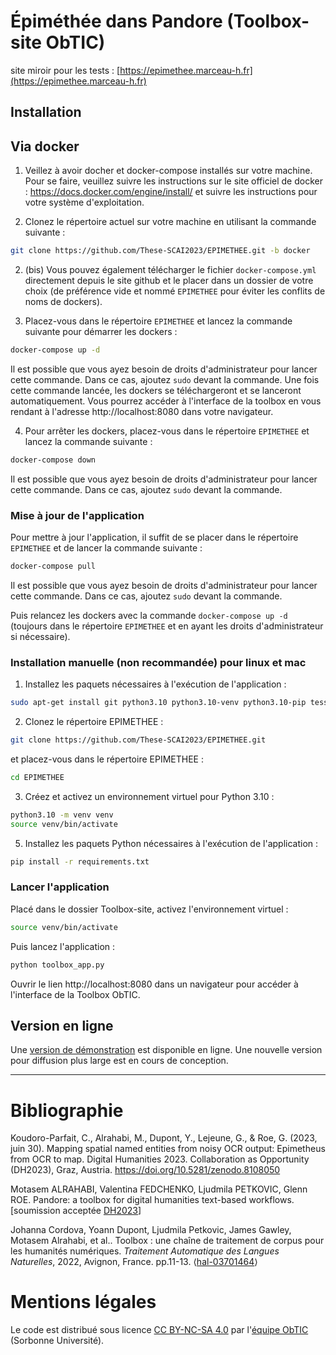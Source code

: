 # Épiméthée dans Pandore (Toolbox-site ObTIC)
site miroir pour les tests : [https://epimethee.marceau-h.fr](https://epimethee.marceau-h.fr) 
## Installation

## Via docker
1. Veillez à avoir docher et docker-compose installés sur votre machine. Pour se faire, veuillez suivre les instructions sur le site officiel de docker : https://docs.docker.com/engine/install/ et suivre les instructions pour votre système d'exploitation.

2. Clonez le répertoire actuel sur votre machine en utilisant la commande suivante : 
```bash
git clone https://github.com/These-SCAI2023/EPIMETHEE.git -b docker
```

2. (bis) Vous pouvez également télécharger le fichier `docker-compose.yml` directement depuis le site github et le placer dans un dossier de votre choix (de préférence vide et nommé `EPIMETHEE` pour éviter les conflits de noms de dockers).

3. Placez-vous dans le répertoire `EPIMETHEE` et lancez la commande suivante pour démarrer les dockers : 
```bash
docker-compose up -d
```
Il est possible que vous ayez besoin de droits d'administrateur pour lancer cette commande. Dans ce cas, ajoutez `sudo` devant la commande.
Une fois cette commande lancée, les dockers se téléchargeront et se lanceront automatiquement. Vous pourrez accéder à l'interface de la toolbox en vous rendant à l'adresse http://localhost:8080 dans votre navigateur.

4. Pour arrêter les dockers, placez-vous dans le répertoire `EPIMETHEE` et lancez la commande suivante : 
```bash
docker-compose down
```
Il est possible que vous ayez besoin de droits d'administrateur pour lancer cette commande. Dans ce cas, ajoutez `sudo` devant la commande.

### Mise à jour de l'application

Pour mettre à jour l'application, il suffit de se placer dans le répertoire `EPIMETHEE` et de lancer la commande suivante : 
```bash
docker-compose pull
```
Il est possible que vous ayez besoin de droits d'administrateur pour lancer cette commande. Dans ce cas, ajoutez `sudo` devant la commande.

Puis relancez les dockers avec la commande `docker-compose up -d` (toujours dans le répertoire `EPIMETHEE` et en ayant les droits d'administrateur si nécessaire).


### Installation manuelle (non recommandée) pour linux et mac

1. Installez les paquets nécessaires à l'exécution de l'application :

```bash
sudo apt-get install git python3.10 python3.10-venv python3.10-pip tesseract-ocr tesseract-ocr-fra tesseract-ocr-eng tesseract-ocr-osd poppler-utils
```

2. Clonez le répertoire EPIMETHEE :

```bash
git clone https://github.com/These-SCAI2023/EPIMETHEE.git
```
et placez-vous dans le répertoire EPIMETHEE :

```bash
cd EPIMETHEE
```

3. Créez et activez un environnement virtuel pour Python 3.10 :

```bash
python3.10 -m venv venv
source venv/bin/activate
```

5. Installez les paquets Python nécessaires à l'exécution de l'application :

```bash
pip install -r requirements.txt
```


### Lancer l'application

Placé dans le dossier Toolbox-site, activez l'environnement virtuel :
```bash
source venv/bin/activate
```

Puis lancez l'application :

```bash
python toolbox_app.py
```

Ouvrir le lien http://localhost:8080 dans un navigateur pour accéder à l'interface de la Toolbox ObTIC.

## Version en ligne

Une [version de démonstration](http://pp-obtic.sorbonne-universite.fr/toolbox/) est disponible en ligne.
Une nouvelle version pour diffusion plus large est en cours de conception.

____



# Bibliographie
Koudoro-Parfait, C., Alrahabi, M., Dupont, Y., Lejeune, G., & Roe, G. (2023, juin 30). Mapping spatial named entities from noisy OCR output: Epimetheus from OCR to map. Digital Humanities 2023. Collaboration as Opportunity (DH2023), Graz, Austria. https://doi.org/10.5281/zenodo.8108050

Motasem ALRAHABI, Valentina FEDCHENKO, Ljudmila PETKOVIC, Glenn ROE. Pandore: a toolbox for digital humanities text-based workflows. [soumission acceptée [DH2023](https://dh2023.adho.org/?page_id=390)]

Johanna Cordova, Yoann Dupont, Ljudmila Petkovic, James Gawley, Motasem Alrahabi, et al.. Toolbox : une chaîne de traitement de corpus pour les humanités numériques. *Traitement Automatique des Langues Naturelles*, 2022, Avignon, France. pp.11-13. ⟨[hal-03701464](https://hal.archives-ouvertes.fr/TALN-RECITAL2022/hal-03701464)⟩


# Mentions légales

Le code est distribué sous licence [CC BY-NC-SA 4.0](https://creativecommons.org/licenses/by-nc-sa/4.0/) par l'[équipe ObTIC](https://obtic.sorbonne-universite.fr/) (Sorbonne Université).

# 
